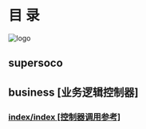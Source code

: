 # 目 录
![logo](http://bbs.supersoco.com/uc_server/data/avatar/000/00/01/66_avatar_middle.jpg)

## supersoco
## business [业务逻辑控制器]
### [index/index   [控制器调用参考]](index/index.md)
#### 